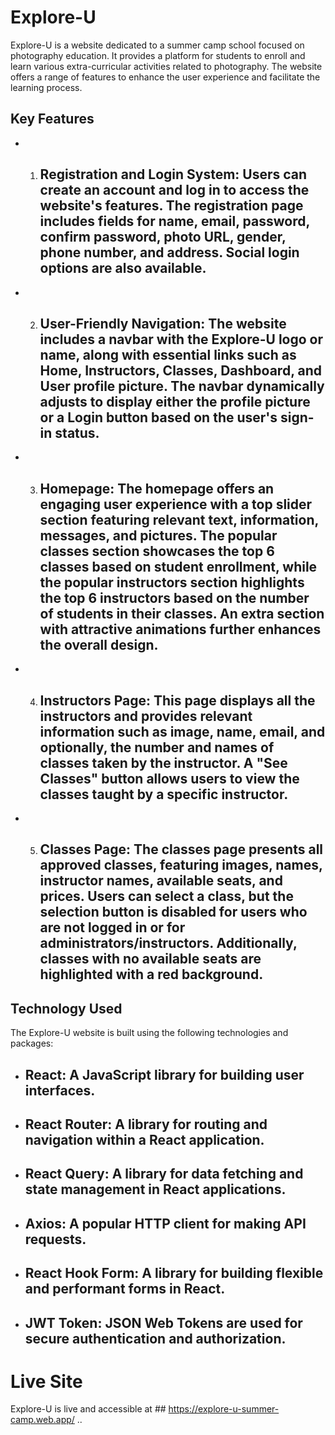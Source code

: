 # Explore-U
 Explore-U is a website dedicated to a summer camp school focused on photography education. It provides a platform for students to enroll and learn various extra-curricular activities related to photography. The website offers a range of features to enhance the user experience and facilitate the learning process.

## Key Features
- 1. ## Registration and Login System: Users can create an account and log in to access the website's features. The registration page includes fields for name, email, password, confirm password, photo URL, gender, phone number, and address. Social login options are also available.
- 2. ## User-Friendly Navigation: The website includes a navbar with the Explore-U logo or name, along with essential links such as Home, Instructors, Classes, Dashboard, and User profile picture. The navbar dynamically adjusts to display either the profile picture or a Login button based on the user's sign-in status.
- 3. ## Homepage: The homepage offers an engaging user experience with a top slider section featuring relevant text, information, messages, and pictures. The popular classes section showcases the top 6 classes based on student enrollment, while the popular instructors section highlights the top 6 instructors based on the number of students in their classes. An extra section with attractive animations further enhances the overall design.
- 4. ## Instructors Page: This page displays all the instructors and provides relevant information such as image, name, email, and optionally, the number and names of classes taken by the instructor. A "See Classes" button allows users to view the classes taught by a specific instructor.
- 5. ## Classes Page: The classes page presents all approved classes, featuring images, names, instructor names, available seats, and prices. Users can select a class, but the selection button is disabled for users who are not logged in or for administrators/instructors. Additionally, classes with no available seats are highlighted with a red background.

## Technology Used
The Explore-U website is built using the following technologies and packages:
- ## React: A JavaScript library for building user interfaces.
- ## React Router: A library for routing and navigation within a React application.
- ## React Query: A library for data fetching and state management in React applications.
- ## Axios: A popular HTTP client for making API requests.
- ## React Hook Form: A library for building flexible and performant forms in React.
- ## JWT Token: JSON Web Tokens are used for secure authentication and authorization.

# Live Site
Explore-U is live and accessible at ## https://explore-u-summer-camp.web.app/ ..
